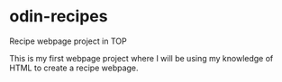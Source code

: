 # odin-recipes
Recipe webpage project in TOP

This is my first webpage project where I will be using my knowledge of HTML to create a recipe webpage.
